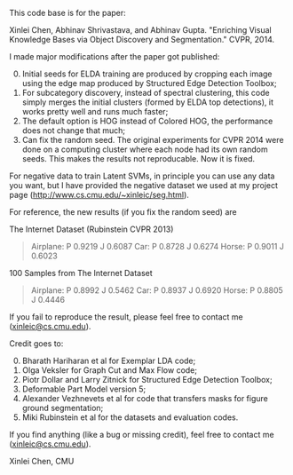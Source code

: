 This code base is for the paper:

Xinlei Chen, Abhinav Shrivastava, and Abhinav Gupta. 
"Enriching Visual Knowledge Bases via Object Discovery and Segmentation." CVPR, 2014.

I made major modifications after the paper got published:

0. Initial seeds for ELDA training are produced by cropping each image using the edge map produced by Structured Edge Detection Toolbox;
1. For subcategory discovery, instead of spectral clustering, this code simply merges the initial clusters (formed by ELDA top detections), it works pretty well and runs much faster;
2. The default option is HOG instead of Colored HOG, the performance does not change that much;
3. Can fix the random seed. The original experiments for CVPR 2014 were done on a computing cluster where each node had its own random seeds. This makes the results not reproducable. Now it is fixed.

For negative data to train Latent SVMs, in principle you can use any data you want, but I have provided the negative dataset we used at my project page (http://www.cs.cmu.edu/~xinleic/seg.html).

For reference, the new results (if you fix the random seed) are

The Internet Dataset (Rubinstein CVPR 2013)
>Airplane: P 0.9219 J 0.6087
>Car: P 0.8728 J 0.6274
>Horse: P 0.9011 J 0.6023

100 Samples from The Internet Dataset
>Airplane: P 0.8992 J 0.5462
>Car: P 0.8937 J 0.6920
>Horse: P 0.8805 J 0.4446

If you fail to reproduce the result, please feel free to contact me (xinleic@cs.cmu.edu).

Credit goes to:
 
0. Bharath Hariharan et al for Exemplar LDA code; 
1. Olga Veksler for Graph Cut and Max Flow code; 
2. Piotr Dollar and Larry Zitnick for Structured Edge Detection Toolbox; 
3. Deformable Part Model version 5; 
4. Alexander Vezhnevets et al for code that transfers masks for figure ground segmentation; 
5. Miki Rubinstein et al for the datasets and evaluation codes.

If you find anything (like a bug or missing credit), feel free to contact me (xinleic@cs.cmu.edu).

Xinlei Chen, CMU
